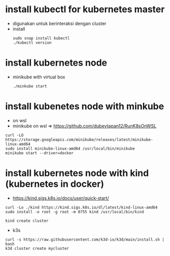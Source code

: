 # install kubectl for kubernetes master
- digunakan untuk berinteraksi dengan cluster
- install 
    ```
    sudo snap install kubectl
    ./kubectl version
    ```

# install kubernetes node
- minikube with virtual box
    ```
    ./minkube start
    ```

# install kubenetes node with minkube
- on wsl
- minikube on wsl => https://github.com/dubeytapan12/RunK8sOnWSL
```
curl -LO https://storage.googleapis.com/minikube/releases/latest/minikube-linux-amd64
sudo install minikube-linux-amd64 /usr/local/bin/minikube
minikube start --driver=docker
```


# install kubernetes node with kind (kubernetes in docker)
- https://kind.sigs.k8s.io/docs/user/quick-start/
```
curl -Lo ./kind https://kind.sigs.k8s.io/dl/latest/kind-linux-amd64
sudo install -o root -g root -m 0755 kind /usr/local/bin/kind

kind create cluster
```
- k3s
```
curl -s https://raw.githubusercontent.com/k3d-io/k3d/main/install.sh | bash
k3d cluster create mycluster
```